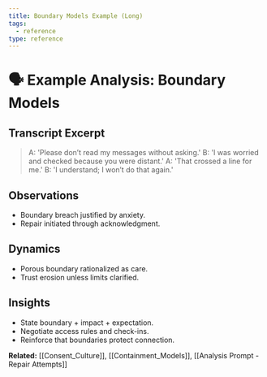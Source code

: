 ```yaml
---
title: Boundary Models Example (Long)
tags:
  - reference
type: reference
---
```


<!-- @format -->

# 🗣 Example Analysis: Boundary Models

## Transcript Excerpt

> A: 'Please don’t read my messages without asking.'
> B: 'I was worried and checked because you were distant.'
> A: 'That crossed a line for me.'
> B: 'I understand; I won’t do that again.'

## Observations

- Boundary breach justified by anxiety.
- Repair initiated through acknowledgment.

## Dynamics

- Porous boundary rationalized as care.
- Trust erosion unless limits clarified.

## Insights

- State boundary + impact + expectation.
- Negotiate access rules and check-ins.
- Reinforce that boundaries protect connection.

**Related:** [[Consent_Culture]], [[Containment_Models]], [[Analysis Prompt - Repair Attempts]]

